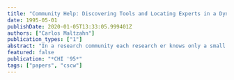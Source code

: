 ```yaml
---
title: "Community Help: Discovering Tools and Locating Experts in a Dynamic Environment"
date: 1995-05-01
publishDate: 2020-01-05T13:33:05.999401Z
authors: ["Carlos Maltzahn"]
publication_types: ["1"]
abstract: "In a research community each research er knows only a small fraction of the vast number of tools offered in the continually changing environment of local computer networks. Since the on-line or off-line documentation for these tools poorly support people in finding the best tool for a given task, users prefer to ask colleagues. however, finding the right person to ask can be time consuming and asking questions can reveal incompetence. In this paper we present an architecture to a community sensitive help system which actively collects information about Unix tools by tapping into accounting information generated by the operating system and by interviewing users that are selected on the basis of collected information. The result is a help system that continually seeks to update itself, that contains information  that is entirely based on the community's perspective on tools, and that consequently grows with the community and its dynamic environments."
featured: false
publication: "*CHI '95*"
tags: ["papers", "cscw"]
---
```


